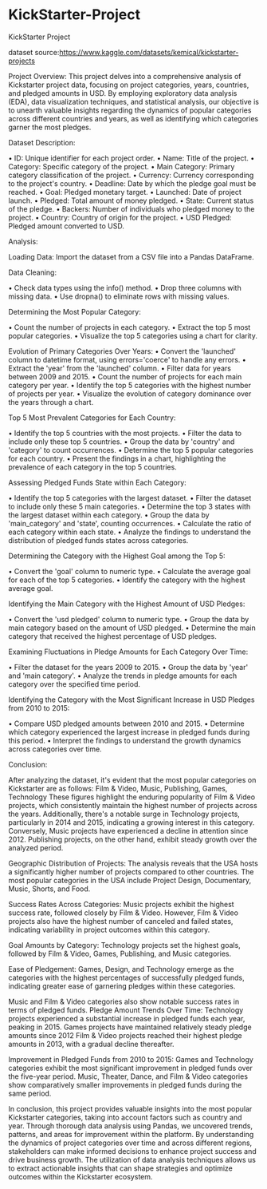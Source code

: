 # KickStarter-Project

KickStarter Project

dataset source:https://www.kaggle.com/datasets/kemical/kickstarter-projects

Project Overview: This project delves into a comprehensive analysis of Kickstarter project data, focusing on project categories, years, countries, and pledged amounts in USD. By employing exploratory data analysis (EDA), data visualization techniques, and statistical analysis, our objective is to unearth valuable insights regarding the dynamics of popular categories across different countries and years, as well as identifying which categories garner the most pledges.

Dataset Description:

• ID: Unique identifier for each project order. 
• Name: Title of the project. 
• Category: Specific category of the project. 
• Main Category: Primary category classification of the project. 
• Currency: Currency corresponding to the project's country. 
• Deadline: Date by which the pledge goal must be reached. 
• Goal: Pledged monetary target. 
• Launched: Date of project launch. 
• Pledged: Total amount of money pledged. 
• State: Current status of the pledge. 
• Backers: Number of individuals who pledged money to the project. 
• Country: Country of origin for the project. 
• USD Pledged: Pledged amount converted to USD.

Analysis:

Loading Data: Import the dataset from a CSV file into a Pandas DataFrame.

Data Cleaning: 

• Check data types using the info() method. 
• Drop three columns with missing data. 
• Use dropna() to eliminate rows with missing values.

Determining the Most Popular Category: 

• Count the number of projects in each category. 
• Extract the top 5 most popular categories. 
• Visualize the top 5 categories using a chart for clarity.

Evolution of Primary Categories Over Years: 
• Convert the 'launched' column to datetime format, using errors='coerce' to handle any errors. 
• Extract the 'year' from the 'launched' column. 
• Filter data for years between 2009 and 2015. 
• Count the number of projects for each main category per year. 
• Identify the top 5 categories with the highest number of projects per year. 
• Visualize the evolution of category dominance over the years through a chart.

Top 5 Most Prevalent Categories for Each Country: 

• Identify the top 5 countries with the most projects. 
• Filter the data to include only these top 5 countries. 
• Group the data by 'country' and 'category' to count occurrences. 
• Determine the top 5 popular categories for each country. 
• Present the findings in a chart, highlighting the prevalence of each category in the top 5 countries.

Assessing Pledged Funds State within Each Category: 

• Identify the top 5 categories with the largest dataset. 
• Filter the dataset to include only these 5 main categories. 
• Determine the top 3 states with the largest dataset within each category. 
• Group the data by 'main_category' and 'state', counting occurrences. 
• Calculate the ratio of each category within each state. 
• Analyze the findings to understand the distribution of pledged funds states across categories.

Determining the Category with the Highest Goal among the Top 5: 

• Convert the 'goal' column to numeric type. 
• Calculate the average goal for each of the top 5 categories. 
• Identify the category with the highest average goal.

Identifying the Main Category with the Highest Amount of USD Pledges: 

• Convert the 'usd pledged' column to numeric type. 
• Group the data by main category based on the amount of USD pledged. 
• Determine the main category that received the highest percentage of USD pledges.

Examining Fluctuations in Pledge Amounts for Each Category Over Time: 

• Filter the dataset for the years 2009 to 2015. 
• Group the data by 'year' and 'main category'. 
• Analyze the trends in pledge amounts for each category over the specified time period.

Identifying the Category with the Most Significant Increase in USD Pledges from 2010 to 2015: 

• Compare USD pledged amounts between 2010 and 2015. 
• Determine which category experienced the largest increase in pledged funds during this period. 
• Interpret the findings to understand the growth dynamics across categories over time.


Conclusion:

After analyzing the dataset, it's evident that the most popular categories on Kickstarter are as follows: Film & Video, Music, Publishing, Games, Technology These figures highlight the enduring popularity of Film & Video projects, which consistently maintain the highest number of projects across the years. Additionally, there's a notable surge in Technology projects, particularly in 2014 and 2015, indicating a growing interest in this category. Conversely, Music projects have experienced a decline in attention since 2012. Publishing projects, on the other hand, exhibit steady growth over the analyzed period. 

Geographic Distribution of Projects:
The analysis reveals that the USA hosts a significantly higher number of projects compared to other countries. The most popular categories in the USA include Project Design, Documentary, Music, Shorts, and Food. 

Success Rates Across Categories:
Music projects exhibit the highest success rate, followed closely by Film & Video. However, Film & Video projects also have the highest number of canceled and failed states, indicating variability in project outcomes within this category. 

Goal Amounts by Category:
Technology projects set the highest goals, followed by Film & Video, Games, Publishing, and Music categories. 

Ease of Pledgement:
Games, Design, and Technology emerge as the categories with the highest percentages of successfully pledged funds, indicating greater ease of garnering pledges within these categories.

Music and Film & Video categories also show notable success rates in terms of pledged funds. Pledge Amount Trends Over Time:
Technology projects experienced a substantial increase in pledged funds each year, peaking in 2015.
Games projects have maintained relatively steady pledge amounts since 2012 Film & Video projects reached their highest pledge amounts in 2013, with a gradual decline thereafter. 

Improvement in Pledged Funds from 2010 to 2015:
Games and Technology categories exhibit the most significant improvement in pledged funds over the five-year period. Music, Theater, Dance, and Film & Video categories show comparatively smaller improvements in pledged funds during the same period.

In conclusion, this project provides valuable insights into the most popular Kickstarter categories, taking into account factors such as country and year. Through thorough data analysis using Pandas, we uncovered trends, patterns, and areas for improvement within the platform. By understanding the dynamics of project categories over time and across different regions, stakeholders can make informed decisions to enhance project success and drive business growth. The utilization of data analysis techniques allows us to extract actionable insights that can shape strategies and optimize outcomes within the Kickstarter ecosystem.
